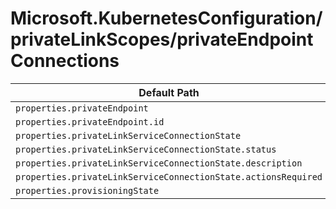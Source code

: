 # Microsoft.KubernetesConfiguration/privateLinkScopes/privateEndpointConnections

| Default Path | Alias |
|---|---|
| `properties.privateEndpoint` | `Microsoft.KubernetesConfiguration/privateLinkScopes/privateEndpointConnections/privateEndpoint` |
| `properties.privateEndpoint.id` | `Microsoft.KubernetesConfiguration/privateLinkScopes/privateEndpointConnections/privateEndpoint.id` |
| `properties.privateLinkServiceConnectionState` | `Microsoft.KubernetesConfiguration/privateLinkScopes/privateEndpointConnections/privateLinkServiceConnectionState` |
| `properties.privateLinkServiceConnectionState.status` | `Microsoft.KubernetesConfiguration/privateLinkScopes/privateEndpointConnections/privateLinkServiceConnectionState.status` |
| `properties.privateLinkServiceConnectionState.description` | `Microsoft.KubernetesConfiguration/privateLinkScopes/privateEndpointConnections/privateLinkServiceConnectionState.description` |
| `properties.privateLinkServiceConnectionState.actionsRequired` | `Microsoft.KubernetesConfiguration/privateLinkScopes/privateEndpointConnections/privateLinkServiceConnectionState.actionsRequired` |
| `properties.provisioningState` | `Microsoft.KubernetesConfiguration/privateLinkScopes/privateEndpointConnections/provisioningState` |


